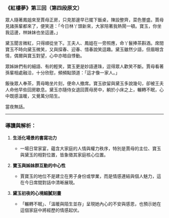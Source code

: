 ### 《紅樓夢》第三回（第四段原文）

眾人隨著鳳姐來至賈母正房，只見那邊早已擺下飯桌，陳設整齊，菜色豐盛。賈母見諸孫輩都來了，便笑道：「今日林丫頭新來，大家陪著我熱鬧一頓。寶玉，你坐我這邊，林妹妹也坐這邊。」

黛玉聞言微紅，只得順從坐下。王夫人、鳳姐在一旁照應，命丫鬟捧茶斟酒。席間寶玉不時向黛玉微笑，又與探春、迎春、惜春說笑逗趣。黛玉雖然少語，但眉眼含情，偶爾與寶玉對望，心中亦暗自悸動。

眾姊妹們有的細語、有的輕笑，寶玉更是妙語連珠，逗得眾人歡笑不斷。賈母看著孫輩相處融洽，十分欣慰，頻頻點頭道：「這才像一家人。」

飯後眾人奉茶，賈母略坐片刻，便命人撤席。寶玉欲留與黛玉多說幾句，卻被王夫人命他早些回房歇息。黛玉亦隨侍女退回賈母房中，躺於小床之上，輾轉不眠，心中既感溫暖，又覺萬分陌生。

當夜無話。

---

### 導讀與解析：

1. **生活化場景的書寫功力**
   - 一場日常家宴，蘊含大家庭的人情與權力秩序，特別是賈母的主位、寶玉與黛玉的相對位置，皆象徵其家庭核心位置。

2. **寶玉與姊妹群互動的中心性**
   - 賈寶玉的地位不是建立在男子身份或學業，而是情感連結與個人魅力，這在今日席間對話中清晰展現。

3. **黛玉初夜的心境細膩刻畫**
   - 「輾轉不眠」、「溫暖與陌生並存」呈現她內心的不安與感恩，也預示她在這個家庭中將經歷的情感起伏。